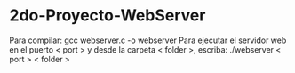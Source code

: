 # 2do-Proyecto-WebServer
Para compilar:
gcc webserver.c -o webserver
Para ejecutar el servidor web en el puerto < port > y desde la carpeta <
folder >, escriba:
./webserver < port > < folder >